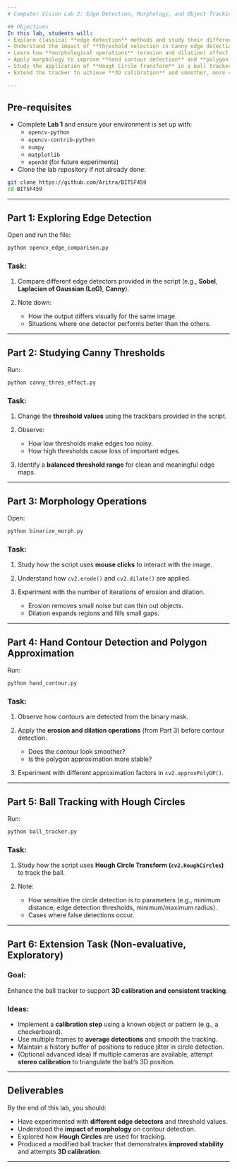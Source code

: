 ```yaml
---
# Computer Vision Lab 2: Edge Detection, Morphology, and Object Tracking

## Objectives
In this lab, students will:
- Explore classical **edge detection** methods and study their differences.
- Understand the impact of **threshold selection in Canny edge detection**.
- Learn how **morphological operations** (erosion and dilation) affect binary masks.
- Apply morphology to improve **hand contour detection** and **polygon approximation**.
- Study the application of **Hough Circle Transform** in a ball tracker.
- Extend the tracker to achieve **3D calibration** and smoother, more consistent tracking.

---
```


## Pre-requisites
- Complete **Lab 1** and ensure your environment is set up with:
  - `opencv-python`
  - `opencv-contrib-python`
  - `numpy`
  - `matplotlib`
  - `open3d` (for future experiments)
- Clone the lab repository if not already done:

```bash
git clone https://github.com/Aritra/BITSF459
cd BITSF459
````

---

## Part 1: Exploring Edge Detection

Open and run the file:

```bash
python opencv_edge_comparison.py
```

### Task:

1. Compare different edge detectors provided in the script (e.g., **Sobel**, **Laplacian of Gaussian (LoG)**, **Canny**).
2. Note down:

   * How the output differs visually for the same image.
   * Situations where one detector performs better than the others.

---

## Part 2: Studying Canny Thresholds

Run:

```bash
python canny_thres_effect.py
```

### Task:

1. Change the **threshold values** using the trackbars provided in the script.
2. Observe:

   * How low thresholds make edges too noisy.
   * How high thresholds cause loss of important edges.
3. Identify a **balanced threshold range** for clean and meaningful edge maps.

---

## Part 3: Morphology Operations

Open:

```bash
python binarize_morph.py
```

### Task:

1. Study how the script uses **mouse clicks** to interact with the image.
2. Understand how `cv2.erode()` and `cv2.dilate()` are applied.
3. Experiment with the number of iterations of erosion and dilation.

   * Erosion removes small noise but can thin out objects.
   * Dilation expands regions and fills small gaps.

---

## Part 4: Hand Contour Detection and Polygon Approximation

Run:

```bash
python hand_contour.py
```

### Task:

1. Observe how contours are detected from the binary mask.
2. Apply the **erosion and dilation operations** (from Part 3) before contour detection.

   * Does the contour look smoother?
   * Is the polygon approximation more stable?
3. Experiment with different approximation factors in `cv2.approxPolyDP()`.

---

## Part 5: Ball Tracking with Hough Circles

Run:

```bash
python ball_tracker.py
```

### Task:

1. Study how the script uses **Hough Circle Transform (`cv2.HoughCircles`)** to track the ball.
2. Note:

   * How sensitive the circle detection is to parameters (e.g., minimum distance, edge detection thresholds, minimum/maximum radius).
   * Cases where false detections occur.

---

## Part 6: Extension Task (Non-evaluative, Exploratory)

### Goal:

Enhance the ball tracker to support **3D calibration and consistent tracking**.

### Ideas:

* Implement a **calibration step** using a known object or pattern (e.g., a checkerboard).
* Use multiple frames to **average detections** and smooth the tracking.
* Maintain a history buffer of positions to reduce jitter in circle detection.
* (Optional advanced idea) If multiple cameras are available, attempt **stereo calibration** to triangulate the ball’s 3D position.

---

## Deliverables

By the end of this lab, you should:

* Have experimented with **different edge detectors** and threshold values.
* Understood the **impact of morphology** on contour detection.
* Explored how **Hough Circles** are used for tracking.
* Produced a modified ball tracker that demonstrates **improved stability** and attempts **3D calibration**.

---
